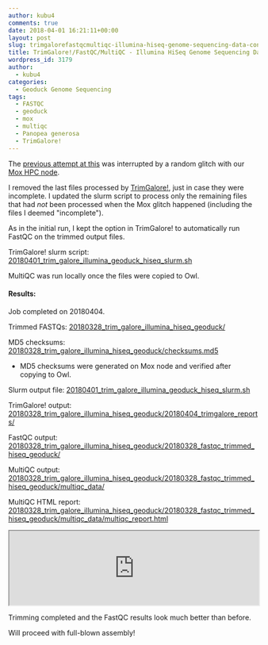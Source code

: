 ```yaml
---
author: kubu4
comments: true
date: 2018-04-01 16:21:11+00:00
layout: post
slug: trimgalorefastqcmultiqc-illumina-hiseq-genome-sequencing-data-continued
title: TrimGalore!/FastQC/MultiQC - Illumina HiSeq Genome Sequencing Data Continued
wordpress_id: 3179
author:
  - kubu4
categories:
  - Geoduck Genome Sequencing
tags:
  - FASTQC
  - geoduck
  - mox
  - multiqc
  - Panopea generosa
  - TrimGalore!
---
```


The [previous attempt at this](https://robertslab.github.io/sams-notebook/2018/03/28/trimgalorefastqcmultiqc-illumina-hiseq-genome-sequencing-data.html) was interrupted by a random glitch with our [Mox HPC node](https://github.com/RobertsLab/hyak_mox/wiki).

I removed the last files processed by [TrimGalore!](https://github.com/FelixKrueger/TrimGalore), just in case they were incomplete. I updated the slurm script to process only the remaining files that had _not_ been processed when the Mox glitch happened (including the files I deemed "incomplete").

As in the initial run, I kept the option in TrimGalore! to automatically run FastQC on the trimmed output files.

TrimGalore! slurm script: [20180401_trim_galore_illumina_geoduck_hiseq_slurm.sh](https://owl.fish.washington.edu/Athaliana/20180328_trim_galore_illumina_hiseq_geoduck/20180401_trim_galore_illumina_geoduck_hiseq_slurm.sh)

MultiQC was run locally once the files were copied to Owl.



#### Results:



Job completed on 20180404.

Trimmed FASTQs: [20180328_trim_galore_illumina_hiseq_geoduck/](https://owl.fish.washington.edu/Athaliana/20180328_trim_galore_illumina_hiseq_geoduck/)

MD5 checksums: [20180328_trim_galore_illumina_hiseq_geoduck/checksums.md5](https://owl.fish.washington.edu/Athaliana/20180328_trim_galore_illumina_hiseq_geoduck/checksums.md5)





  * MD5 checksums were generated on Mox node and verified after copying to Owl.



Slurm output file: [20180401_trim_galore_illumina_geoduck_hiseq_slurm.sh](https://owl.fish.washington.edu/Athaliana/20180328_trim_galore_illumina_hiseq_geoduck/20180401_trim_galore_illumina_geoduck_hiseq_slurm.sh)

TrimGalore! output: [20180328_trim_galore_illumina_hiseq_geoduck/20180404_trimgalore_reports/](https://owl.fish.washington.edu/Athaliana/20180328_trim_galore_illumina_hiseq_geoduck/20180404_trimgalore_reports/)

FastQC output: [20180328_trim_galore_illumina_hiseq_geoduck/20180328_fastqc_trimmed_hiseq_geoduck/](https://owl.fish.washington.edu/Athaliana/20180328_trim_galore_illumina_hiseq_geoduck/20180328_fastqc_trimmed_hiseq_geoduck/)

MultiQC output: [20180328_trim_galore_illumina_hiseq_geoduck/20180328_fastqc_trimmed_hiseq_geoduck/multiqc_data/](https://owl.fish.washington.edu/Athaliana/20180328_trim_galore_illumina_hiseq_geoduck/20180328_fastqc_trimmed_hiseq_geoduck/multiqc_data/)

MultiQC HTML report: [20180328_trim_galore_illumina_hiseq_geoduck/20180328_fastqc_trimmed_hiseq_geoduck/multiqc_data/multiqc_report.html](https://owl.fish.washington.edu/Athaliana/20180328_trim_galore_illumina_hiseq_geoduck/20180328_fastqc_trimmed_hiseq_geoduck/multiqc_data/multiqc_report.html)

<iframe src="https://owl.fish.washington.edu/Athaliana/20180328_trim_galore_illumina_hiseq_geoduck/20180328_fastqc_trimmed_hiseq_geoduck/multiqc_data/multiqc_report.html" width="100%" same_height_as="window" scrolling="yes"></iframe>

Trimming completed and the FastQC results look much better than before.

Will proceed with full-blown assembly!

